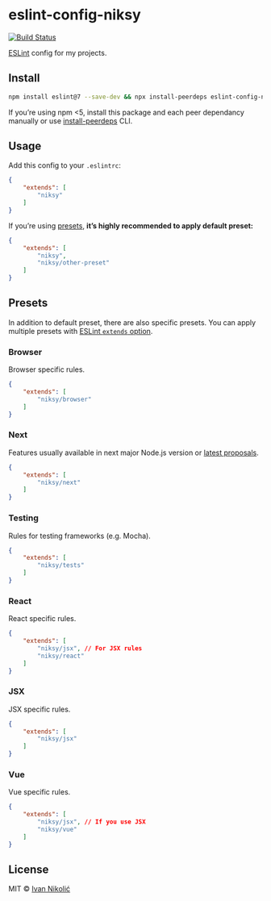 # eslint-config-niksy

[![Build Status][ci-img]][ci]

[ESLint][eslint] config for my projects.

## Install

```sh
npm install eslint@7 --save-dev && npx install-peerdeps eslint-config-niksy --dev
```

If you’re using npm <5, install this package and each peer dependancy manually
or use [install-peerdeps][install-peerdeps] CLI.

## Usage

Add this config to your `.eslintrc`:

<!-- prettier-ignore-start -->

```json
{
	"extends": [
		"niksy"
	]
}
```

<!-- prettier-ignore-end -->

If you’re using [presets](#presets), **it’s highly recommended to apply default
preset:**

<!-- prettier-ignore-start -->

```json
{
	"extends": [
		"niksy",
		"niksy/other-preset"
	]
}
```

<!-- prettier-ignore-end -->

## Presets

In addition to default preset, there are also specific presets. You can apply
multiple presets with [ESLint `extends` option][eslint-extends].

### Browser

Browser specific rules.

<!-- prettier-ignore-start -->

```json
{
	"extends": [
		"niksy/browser"
	]
}
```

<!-- prettier-ignore-end -->

### Next

Features usually available in next major Node.js version or [latest
proposals][tc39-proposals].

<!-- prettier-ignore-start -->

```json
{
	"extends": [
		"niksy/next"
	]
}
```

<!-- prettier-ignore-end -->

### Testing

Rules for testing frameworks (e.g. Mocha).

<!-- prettier-ignore-start -->

```json
{
	"extends": [
		"niksy/tests"
	]
}
```

<!-- prettier-ignore-end -->

### React

React specific rules.

<!-- prettier-ignore-start -->

```json
{
	"extends": [
		"niksy/jsx", // For JSX rules
		"niksy/react"
	]
}
```

<!-- prettier-ignore-end -->

### JSX

JSX specific rules.

<!-- prettier-ignore-start -->

```json
{
	"extends": [
		"niksy/jsx"
	]
}
```

<!-- prettier-ignore-end -->

### Vue

Vue specific rules.

<!-- prettier-ignore-start -->

```json
{
	"extends": [
		"niksy/jsx", // If you use JSX
		"niksy/vue"
	]
}
```

<!-- prettier-ignore-end -->

## License

MIT © [Ivan Nikolić](http://ivannikolic.com)

<!-- prettier-ignore-start -->

[ci]: https://travis-ci.com/niksy/eslint-config-niksy
[ci-img]: https://travis-ci.com/niksy/eslint-config-niksy.svg?branch=master
[eslint]: http://eslint.org/
[eslint-extends]: http://eslint.org/docs/user-guide/configuring#extending-configuration-files
[tc39-proposals]: https://github.com/tc39/proposals#active-proposals
[install-peerdeps]: https://www.npmjs.com/package/install-peerdeps

<!-- prettier-ignore-end -->

